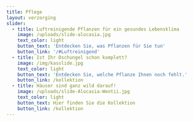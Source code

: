 ```yaml
---
title: Pflege
layout: verzorging
slider:
  - title: Luftreinigende Pflanzen für ein gesundes Lebensklima
    image: /uploads/slide-alocasia.jpg
    text_color: light
    button_text: 'Entdecken Sie, was Pflanzen für Sie tun'
    button_link: '/#Luftreinigend'
  - title: Ist Ihr Dschungel schon komplett?
    image: /img/kasslide.jpg
    text_color: light
    button_text: 'Entdecken Sie, welche Pflanze Ihnen noch fehlt.'
    button_link: /kollektion
  - title: Häuser sind ganz wild darauf!
    image: /uploads/slide-Alocasia-Wentii.jpg
    text_color: light
    button_text: Hier finden Sie die Kollektion
    button_link: /kollektion
---
```



